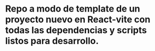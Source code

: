 # Repo a modo de template de un proyecto nuevo en React-vite con todas las dependencias y scripts listos para desarrollo.
